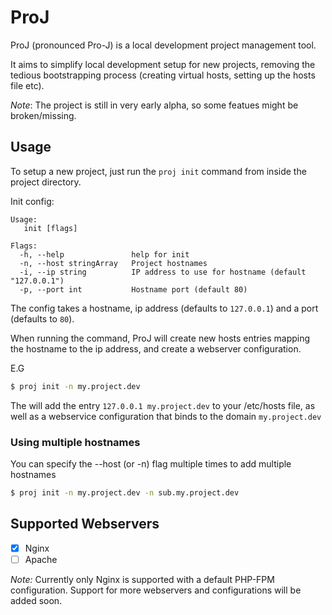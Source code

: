 ProJ
====

ProJ (pronounced Pro-J) is a local development project management tool.

It aims to simplify local development setup for new projects, removing the tedious bootstrapping process (creating virtual hosts, setting up the hosts file etc).

*Note*: The project is still in very early alpha, so some featues might be broken/missing.

## Usage

To setup a new project, just run the `proj init` command from inside the project directory.


Init config:

```
Usage:
   init [flags]

Flags:
  -h, --help               help for init
  -n, --host stringArray   Project hostnames
  -i, --ip string          IP address to use for hostname (default "127.0.0.1")
  -p, --port int           Hostname port (default 80)
```

The config takes a hostname, ip address (defaults to `127.0.0.1`) and a port (defaults to `80`).

When running the command, ProJ will create new hosts entries mapping the hostname to the ip address, and create a webserver configuration.

E.G

```bash
$ proj init -n my.project.dev
```

The will add the entry `127.0.0.1 my.project.dev` to your /etc/hosts file, as well as a webservice configuration that binds to the domain `my.project.dev`

### Using multiple hostnames

You can specify the --host (or -n) flag multiple times to add multiple hostnames

```bash
$ proj init -n my.project.dev -n sub.my.project.dev
```

## Supported Webservers

- [x] Nginx
- [ ] Apache

*Note:* Currently only Nginx is supported with a default PHP-FPM configuration. Support for more webservers and configurations will be added soon.